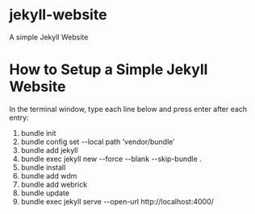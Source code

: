 # jekyll-website
A simple Jekyll Website

# How to Setup a Simple Jekyll Website
In the terminal window, type each line below and press enter after each entry:
1. bundle init
2. bundle config set --local path 'vendor/bundle'
3. bundle add jekyll
4. bundle exec jekyll new --force --blank --skip-bundle .
5. bundle install 
6. bundle add wdm
7. bundle add webrick
8. bundle update
9. bundle exec jekyll serve --open-url http://localhost:4000/


